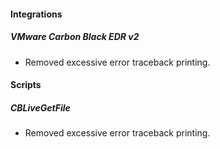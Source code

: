
#### Integrations
##### VMware Carbon Black EDR v2
- Removed excessive error traceback printing.

#### Scripts
##### CBLiveGetFile
- Removed excessive error traceback printing.